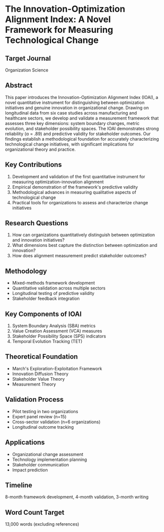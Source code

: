 # The Innovation-Optimization Alignment Index: A Novel Framework for Measuring Technological Change

## Target Journal
Organization Science

## Abstract
This paper introduces the Innovation-Optimization Alignment Index (IOAI), a novel quantitative instrument for distinguishing between optimization initiatives and genuine innovation in organizational change. Drawing on longitudinal data from six case studies across manufacturing and healthcare sectors, we develop and validate a measurement framework that assesses three key dimensions: system boundary changes, metric evolution, and stakeholder possibility spaces. The IOAI demonstrates strong reliability (α = .89) and predictive validity for stakeholder outcomes. Our findings establish a methodological foundation for accurately characterizing technological change initiatives, with significant implications for organizational theory and practice.

## Key Contributions
1. Development and validation of the first quantitative instrument for measuring optimization-innovation alignment
2. Empirical demonstration of the framework's predictive validity
3. Methodological advances in measuring qualitative aspects of technological change
4. Practical tools for organizations to assess and characterize change initiatives

## Research Questions
1. How can organizations quantitatively distinguish between optimization and innovation initiatives?
2. What dimensions best capture the distinction between optimization and innovation?
3. How does alignment measurement predict stakeholder outcomes?

## Methodology
- Mixed-methods framework development
- Quantitative validation across multiple sectors
- Longitudinal testing of predictive validity
- Stakeholder feedback integration

## Key Components of IOAI
1. System Boundary Analysis (SBA) metrics
2. Value Creation Assessment (VCA) measures
3. Stakeholder Possibility Space (SPS) indicators
4. Temporal Evolution Tracking (TET)

## Theoretical Foundation
- March's Exploration-Exploitation Framework
- Innovation Diffusion Theory
- Stakeholder Value Theory
- Measurement Theory

## Validation Process
- Pilot testing in two organizations
- Expert panel review (n=15)
- Cross-sector validation (n=6 organizations)
- Longitudinal outcome tracking

## Applications
- Organizational change assessment
- Technology implementation planning
- Stakeholder communication
- Impact prediction

## Timeline
8-month framework development, 4-month validation, 3-month writing

## Word Count Target
13,000 words (excluding references) 